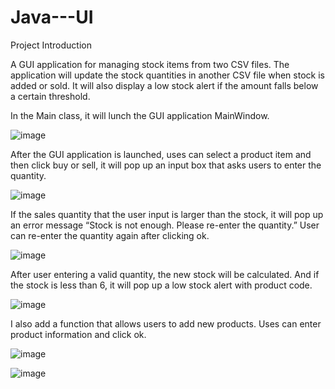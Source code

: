 # Java---UI

Project Introduction

A GUI application for managing stock items from two CSV files. The application will update the stock quantities in another CSV file when stock is added or sold. It will also display a low stock alert if the amount falls below a certain threshold.

In the Main class, it will lunch the GUI application MainWindow.

![image](https://user-images.githubusercontent.com/98097127/158166869-45623155-316c-4248-8742-200b2ede3db6.png)


After the GUI application is launched, uses can select a product item and then click buy or sell, it will pop up an input box that asks users to enter the quantity.

![image](https://user-images.githubusercontent.com/98097127/158164803-5c888cb1-a887-47a7-9544-ff5fa505b383.png)

If the sales quantity that the user input is larger than the stock, it will pop up an error message “Stock is not enough. Please re-enter the quantity.” User can re-enter the quantity again after clicking ok.

![image](https://user-images.githubusercontent.com/98097127/158166623-25c7bcb5-8689-4d96-9c4b-ea741a92329b.png)

After user entering a valid quantity, the new stock will be calculated. And if the stock is less than 6, it will pop up a low stock alert with product code.

![image](https://user-images.githubusercontent.com/98097127/158166666-5dc1bb59-d0c8-4e23-b703-2c283a04aecf.png)

I also add a function that allows users to add new products. Uses can enter product information and click ok.

![image](https://user-images.githubusercontent.com/98097127/158166720-d2d09014-737d-4054-87de-acb8b3943f67.png)

![image](https://user-images.githubusercontent.com/98097127/158166735-fb8ac010-9cca-4d0d-89b1-53299d4702f2.png)


